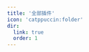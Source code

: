 ```yaml
---
title: '全部插件'
icon: 'catppuccin:folder'
dir:
  link: true
  order: 1
---
```



<div class="catalog-display-container">
  <Catalog base='/plugins/plugins/' :level='1'/>
</div>



